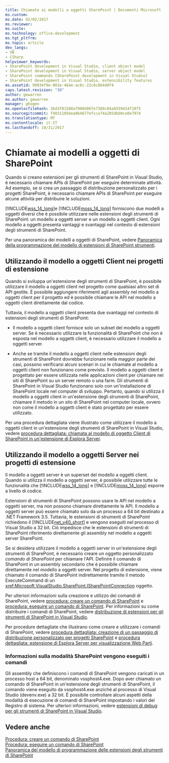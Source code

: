 ```yaml
---
title: Chiamate ai modelli a oggetti SharePoint | Documenti Microsoft
ms.custom: 
ms.date: 02/02/2017
ms.reviewer: 
ms.suite: 
ms.technology: office-development
ms.tgt_pltfrm: 
ms.topic: article
dev_langs:
- VB
- CSharp
helpviewer_keywords:
- SharePoint development in Visual Studio, client object model
- SharePoint development in Visual Studio, server object model
- SharePoint commands [SharePoint development in Visual Studio]
- SharePoint development in Visual Studio, extensibility features
ms.assetid: 99934f9e-901e-464e-ac8c-22c6c86440f4
caps.latest.revision: "38"
author: gewarren
ms.author: gewarren
manager: ghogen
ms.openlocfilehash: 3bd3f81580af908d06fe7389c04a6559d14f1075
ms.sourcegitcommit: f40311056ea0b4677efcca74a285dbb0ce0e7974
ms.translationtype: MT
ms.contentlocale: it-IT
ms.lasthandoff: 10/31/2017
---
```

# <a name="calling-into-the-sharepoint-object-models"></a>Chiamate ai modelli a oggetti di SharePoint
  Quando si creano estensioni per gli strumenti di SharePoint in Visual Studio, è necessario chiamare APIs di SharePoint per eseguire determinate attività. Ad esempio, se si crea un passaggio di distribuzione personalizzato per i progetti SharePoint, è necessario chiamare APIs di SharePoint per eseguire alcune attività per distribuire le soluzioni.  
  
 [!INCLUDE[wss_14_long](../sharepoint/includes/wss-14-long-md.md)]e [!INCLUDE[moss_14_long](../sharepoint/includes/moss-14-long-md.md)] forniscono due modelli a oggetti diversi che è possibile utilizzare nelle estensioni degli strumenti di SharePoint: un modello a oggetti server e un modello a oggetti client. Ogni modello a oggetti presenta vantaggi e svantaggi nel contesto di estensioni degli strumenti di SharePoint.  
  
 Per una panoramica dei modelli a oggetti di SharePoint, vedere [Panoramica della programmazione del modello di estensioni di SharePoint strumenti](../sharepoint/overview-of-the-programming-model-of-sharepoint-tools-extensions.md).  
  
## <a name="using-the-client-object-model-in-extension-projects"></a>Utilizzando il modello a oggetti Client nei progetti di estensione  
 Quando si sviluppa un'estensione degli strumenti di SharePoint, è possibile utilizzare il modello a oggetti client nel progetto come qualsiasi altro set di API gestite. È possibile aggiungere riferimenti agli assembly nel modello a oggetti client per il progetto ed è possibile chiamare le API nel modello a oggetti client direttamente dal codice.  
  
 Tuttavia, il modello a oggetti client presenta due svantaggi nel contesto di estensioni degli strumenti di SharePoint:  
  
-   Il modello a oggetti client fornisce solo un subset del modello a oggetti server. Se è necessario utilizzare la funzionalità di SharePoint che non è esposta nel modello a oggetti client, è necessario utilizzare il modello a oggetti server.  
  
-   Anche se tramite il modello a oggetti client nelle estensioni degli strumenti di SharePoint dovrebbe funzionare nella maggior parte dei casi, possono verificarsi alcuni scenari in cui le chiamate al modello a oggetti client non funzionano come previsto. Il modello a oggetti client è progettato per essere utilizzata nelle applicazioni client per chiamare nei siti di SharePoint su un server remoto o una farm. Gli strumenti di SharePoint in Visual Studio funzionano solo con un'installazione di SharePoint locale nel computer di sviluppo. Pertanto, quando si utilizza il modello a oggetti client in un'estensione degli strumenti di SharePoint, chiamare il metodo in un sito di SharePoint nel computer locale, ovvero non come il modello a oggetti client è stato progettato per essere utilizzato.  
  
 Per una procedura dettagliata viene illustrato come utilizzare il modello a oggetti client in un'estensione degli strumenti di SharePoint in Visual Studio, vedere [procedura dettagliata: chiamata al modello di oggetto Client di SharePoint in un'estensione di Esplora Server](../sharepoint/walkthrough-calling-into-the-sharepoint-client-object-model-in-a-server-explorer-extension.md).  
  
## <a name="using-the-server-object-model-in-extension-projects"></a>Utilizzando il modello a oggetti Server nei progetti di estensione  
 Il modello a oggetti server è un superset del modello a oggetti client. Quando si utilizza il modello a oggetti server, è possibile utilizzare tutte le funzionalità che [!INCLUDE[wss_14_long](../sharepoint/includes/wss-14-long-md.md)] e [!INCLUDE[moss_14_long](../sharepoint/includes/moss-14-long-md.md)] esporre a livello di codice.  
  
 Estensioni di strumenti di SharePoint possono usare le API nel modello a oggetti server, ma non possono chiamare direttamente le API. Il modello a oggetti server può essere chiamato solo da un processo a 64 bit destinato a .NET Framework 3.5. Tuttavia, le estensioni di strumenti di SharePoint richiedono il [!INCLUDE[net_v40_short](../sharepoint/includes/net-v40-short-md.md)] e vengono eseguiti nel processo di Visual Studio a 32 bit. Ciò impedisce che le estensioni di strumenti di SharePoint riferimento direttamente gli assembly nel modello a oggetti server SharePoint.  
  
 Se si desidera utilizzare il modello a oggetti server in un'estensione degli strumenti di SharePoint, è necessario creare un oggetto personalizzato *comando di SharePoint* per chiamare l'API. Definire il comando di SharePoint in un assembly secondario che è possibile chiamare direttamente nel modello a oggetti server. Nel progetto di estensione, viene chiamato il comando di SharePoint indirettamente tramite il metodo ExecuteCommand di un <xref:Microsoft.VisualStudio.SharePoint.ISharePointConnection> oggetto.  
  
 Per ulteriori informazioni sulla creazione e utilizzo dei comandi di SharePoint, vedere [procedura: creare un comando di SharePoint](../sharepoint/how-to-create-a-sharepoint-command.md) e [procedura: eseguire un comando di SharePoint](../sharepoint/how-to-execute-a-sharepoint-command.md). Per informazioni su come distribuire i comandi di SharePoint, vedere [distribuzione di estensioni per gli strumenti di SharePoint in Visual Studio](../sharepoint/deploying-extensions-for-the-sharepoint-tools-in-visual-studio.md).  
  
 Per procedure dettagliate che illustrano come creare e utilizzare i comandi di SharePoint, vedere [procedura dettagliata: creazione di un passaggio di distribuzione personalizzato per progetti SharePoint](../sharepoint/walkthrough-creating-a-custom-deployment-step-for-sharepoint-projects.md) e [procedura dettagliata: estensione di Esplora Server per visualizzazione Web Parti](../sharepoint/walkthrough-extending-server-explorer-to-display-web-parts.md).  
  
### <a name="understanding-how-sharepoint-commands-are-executed"></a>Informazioni sulla modalità SharePoint vengono eseguiti i comandi  
 Gli assembly che definiscono i comandi di SharePoint vengono caricati in un processo host a 64 bit, denominato vssphost4.exe. Dopo aver chiamato un comando di SharePoint in un'estensione degli strumenti di SharePoint, il comando viene eseguito da vssphost4.exe anziché al processo di Visual Studio (devenv.exe) a 32 bit. È possibile controllare alcuni aspetti della modalità di esecuzione di comandi di SharePoint impostando i valori del Registro di sistema. Per ulteriori informazioni, vedere [estensioni di debug per gli strumenti di SharePoint in Visual Studio](../sharepoint/debugging-extensions-for-the-sharepoint-tools-in-visual-studio.md).  
  
## <a name="see-also"></a>Vedere anche  
 [Procedura: creare un comando di SharePoint](../sharepoint/how-to-create-a-sharepoint-command.md)   
 [Procedura: eseguire un comando di SharePoint](../sharepoint/how-to-execute-a-sharepoint-command.md)   
 [Panoramica del modello di programmazione delle estensioni degli strumenti di SharePoint](../sharepoint/overview-of-the-programming-model-of-sharepoint-tools-extensions.md)  
  
  